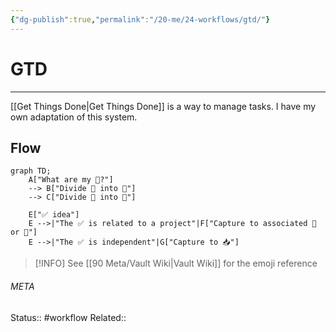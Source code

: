 ```yaml
---
{"dg-publish":true,"permalink":"/20-me/24-workflows/gtd/"}
---
```


# GTD
---
[[Get Things Done\|Get Things Done]] is a way to manage tasks. I have my own adaptation of this system.

## Flow
```mermaid
graph TD;
	A["What are my 🗻?"]
	--> B["Divide 🗻 into 🚧"]
	--> C["Divide 🚧 into 🎯"]

	E["✅ idea"]
	E -->|"The ✅ is related to a project"|F["Capture to associated 🚧 or 🎯"]
	E -->|"The ✅ is independent"|G["Capture to 📥"]
```

> [!INFO]
> See [[90 Meta/Vault Wiki\|Vault Wiki]] for the emoji reference




###### META
Status:: #workflow
Related:: 

